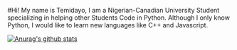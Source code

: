 #Hi!
My name is Temidayo, I am a Nigerian-Canadian University Student specializing in helping other Students Code in Python. Although I only know Python, I would like to learn new languages like C++ and Javascript. 

[![Anurag's github stats](https://github-readme-stats.vercel.app/api?username=temi42)](https://github.com/anuraghazra/github-readme-stats)
